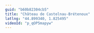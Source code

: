 ```yaml
---
guid: "b60b82304cb5"
title: "Château de Castelnau-Brétenoux"
latlng: "44.899340, 1.825495"
videoId: "p_qOP5mapyw" 
---
```

